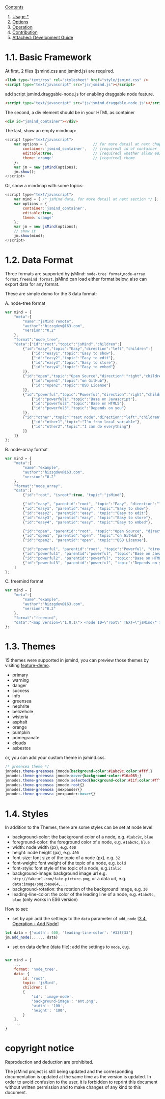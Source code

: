 [Contents](index.md)

1. [Usage *](1.usage.md)
2. [Options](2.options.md)
3. [Operation](3.operation.md)
4. [Contribution](4.contribution.md)
5. [Attached: Development Guide](5.development.md)

1.1. Basic Framework
===

At first, 2 files (jsmind.css and jsmind.js) are required.

```html
<link type="text/css" rel="stylesheet" href="style/jsmind.css" />
<script type="text/javascript" src="js/jsmind.js"></script>
```

add script jsmind.draggable-node.js for enabling draggable node feature.

```html
<script type="text/javascript" src="js/jsmind.draggable-node.js"></script>
```

The second, a div element should be in your HTML as container

```html
<div id="jsmind_container"></div>
```

The last, show an empty mindmap:

```javascript
<script type="text/javascript">
    var options = {                     // for more detail at next chapter
        container:'jsmind_container',   // [required] id of container
        editable:true,                  // [required] whether allow edit or not
        theme:'orange'                  // [required] theme
    };
    var jm = new jsMind(options);
    jm.show();
</script>
```

Or, show a mindmap with some topics:

```javascript
<script type="text/javascript">
    var mind = { /* jsMind data, for more detail at next section */ };
    var options = {
        container:'jsmind_container',
        editable:true,
        theme:'orange'
    };
    var jm = new jsMind(options);
    // show it
    jm.show(mind);
</script>
```

1.2. Data Format
===

Three formats are supported by jsMind: `node-tree format`,`node-array format`,`freemind format`. jsMind can load either format below, also can export data for any format.

These are simple demo for the 3 data format:

A. node-tree format

```javascript
var mind = {
    "meta":{
        "name":"jsMind remote",
        "author":"hizzgdev@163.com",
        "version":"0.2"
    },
    "format":"node_tree",
    "data":{"id":"root","topic":"jsMind","children":[
        {"id":"easy","topic":"Easy","direction":"left","children":[
            {"id":"easy1","topic":"Easy to show"},
            {"id":"easy2","topic":"Easy to edit"},
            {"id":"easy3","topic":"Easy to store"},
            {"id":"easy4","topic":"Easy to embed"}
        ]},
        {"id":"open","topic":"Open Source","direction":"right","children":[
            {"id":"open1","topic":"on GitHub"},
            {"id":"open2","topic":"BSD License"}
        ]},
        {"id":"powerful","topic":"Powerful","direction":"right","children":[
            {"id":"powerful1","topic":"Base on Javascript"},
            {"id":"powerful2","topic":"Base on HTML5"},
            {"id":"powerful3","topic":"Depends on you"}
        ]},
        {"id":"other","topic":"test node","direction":"left","children":[
            {"id":"other1","topic":"I'm from local variable"},
            {"id":"other2","topic":"I can do everything"}
        ]}
    ]}
};
```

B. node-array format

```javascript
var mind = {
    "meta":{
        "name":"example",
        "author":"hizzgdev@163.com",
        "version":"0.2"
    },
    "format":"node_array",
    "data":[
        {"id":"root", "isroot":true, "topic":"jsMind"},

        {"id":"easy", "parentid":"root", "topic":"Easy", "direction":"left"},
        {"id":"easy1", "parentid":"easy", "topic":"Easy to show"},
        {"id":"easy2", "parentid":"easy", "topic":"Easy to edit"},
        {"id":"easy3", "parentid":"easy", "topic":"Easy to store"},
        {"id":"easy4", "parentid":"easy", "topic":"Easy to embed"},

        {"id":"open", "parentid":"root", "topic":"Open Source", "direction":"right"},
        {"id":"open1", "parentid":"open", "topic":"on GitHub"},
        {"id":"open2", "parentid":"open", "topic":"BSD License"},

        {"id":"powerful", "parentid":"root", "topic":"Powerful", "direction":"right"},
        {"id":"powerful1", "parentid":"powerful", "topic":"Base on Javascript"},
        {"id":"powerful2", "parentid":"powerful", "topic":"Base on HTML5"},
        {"id":"powerful3", "parentid":"powerful", "topic":"Depends on you"},
    ]
};
```

C. freemind format

```javascript
var mind = {
    "meta":{
        "name":"example",
        "author":"hizzgdev@163.com",
        "version":"0.2"
    },
    "format":"freemind",
    "data":"<map version=\"1.0.1\"> <node ID=\"root\" TEXT=\"jsMind\" > <node ID=\"easy\" POSITION=\"left\" TEXT=\"Easy\" > <node ID=\"easy1\" TEXT=\"Easy to show\" /> <node ID=\"easy2\" TEXT=\"Easy to edit\" /> <node ID=\"easy3\" TEXT=\"Easy to store\" /> <node ID=\"easy4\" TEXT=\"Easy to embed\" /> </node> <node ID=\"open\" POSITION=\"right\" TEXT=\"Open Source\" > <node ID=\"open1\" TEXT=\"on GitHub\" /> <node ID=\"open2\" TEXT=\"BSD License\" /> </node> <node ID=\"powerful\" POSITION=\"right\" TEXT=\"Powerful\" > <node ID=\"powerful1\" TEXT=\"Base on Javascript\" /> <node ID=\"powerful2\" TEXT=\"Base on HTML5\" /> <node ID=\"powerful3\" TEXT=\"Depends on you\" /> </node> <node ID=\"other\" POSITION=\"left\" TEXT=\"test node\" > <node ID=\"other1\" TEXT=\"I'm from local variable\" /> <node ID=\"other2\" TEXT=\"I can do everything\" /> </node> </node> </map>"
};
```

1.3. Themes
===

15 themes were supported in jsmind, you can preview those themes by visiting [feature-demo](http://hizzgdev.github.io/jsmind/example/2_features.html).

+ primary
+ warning
+ danger
+ success
+ info
+ greensea
+ nephrite
+ belizehole
+ wisteria
+ asphalt
+ orange
+ pumpkin
+ pomegranate
+ clouds
+ asbestos

or, you can add your custom theme in jsmind.css.

```css
/* greensea theme */
jmnodes.theme-greensea jmnode{background-color:#1abc9c;color:#fff;}
jmnodes.theme-greensea jmnode:hover{background-color:#16a085;}
jmnodes.theme-greensea jmnode.selected{background-color:#11f;color:#fff;}
jmnodes.theme-greensea jmnode.root{}
jmnodes.theme-greensea jmexpander{}
jmnodes.theme-greensea jmexpander:hover{}
```

1.4. Styles
===

In addition to the Themes, there are some styles can be set at node level:

* background-color: the background color of a node, e.g. `#1abc9c`, `blue`
* foreground-color: the foreground color of a node, e.g. `#1abc9c`, `blue`
* width: node width (px), e.g. `400`
* height: node height (px), e.g. `400`
* font-size: font size of the topic of a node (px), e.g. `32`
* font-weight: font weight of the topic of a node, e.g. `bold`
* font-style: font style of the topic of a node, e.g.`italic`
* background-image: background image url e.g. `http://fakeurl.com/fake-picture.png`, or a data url, e.g. `data:image/png;base64,...`
* background-rotation: the rotation of the background image, e.g. `30`
* leading-line-color: the color of the leading line of a node, e.g. `#1abc9c`, `blue` (only works in ES6 version)

How to set:

* set by api: add the settings to the `data` parameter of `add_node` [[3.4. Operation - Add Node](3.operation.md)]
 

```javascript
let data = {'width': 400, 'leading-line-color': '#33ff33'}
jm.add_node(....., data)
```

* set on data define (data file): add the settings to `node`, e.g.

```javascript

var mind = {
    ...
    format: 'node_tree',
    data: {
        id: 'root',
        topic: 'jsMind',
        children: [
        {
            'id': 'image-node',
            'background-image': 'ant.png',
            'width': '100',
            'height': '100',
        }
    ],
    ...
}
```
copyright notice
===

Reproduction and deduction are prohibited.

The jsMind project is still being updated and the corresponding documentation is updated at the same time as the version is updated. In order to avoid confusion to the user, it is forbidden to reprint this document without written permission and to make changes of any kind to this document.

